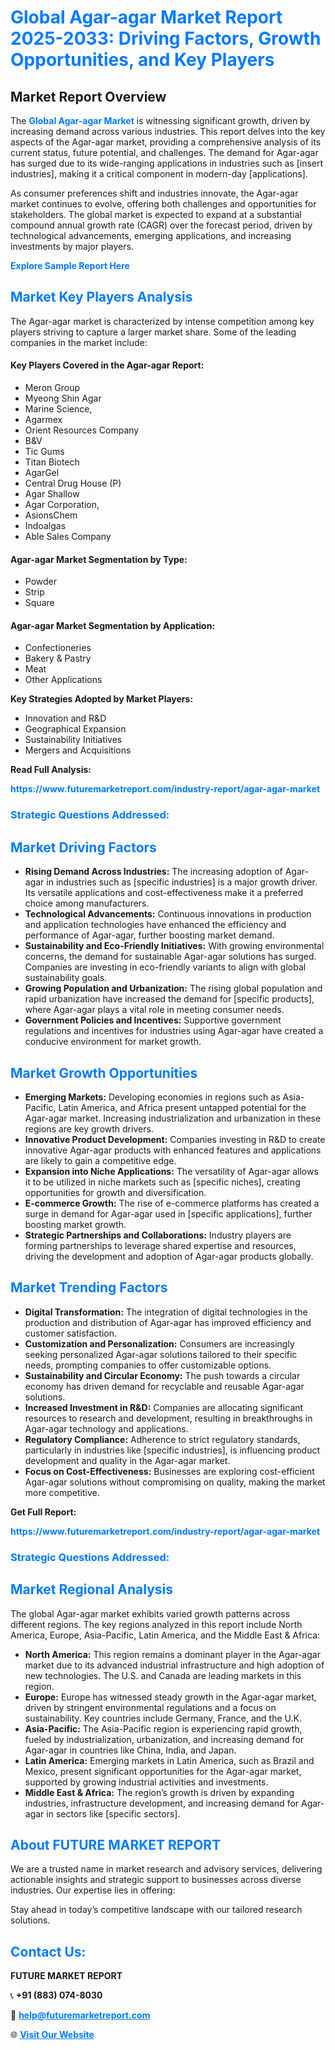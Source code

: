 <h1 style="color: #007BFF;">Global Agar-agar Market Report 2025-2033: Driving Factors, Growth Opportunities, and Key Players</h1>

<section id="overview">
<h2>Market Report Overview</h2>
<p>The <a href="https://www.futuremarketreport.com/industry-report/agar-agar-market" style="color: #007BFF; text-decoration: none;"><strong>Global Agar-agar Market</strong></a> is witnessing significant growth, driven by increasing demand across various industries. This report delves into the key aspects of the Agar-agar market, providing a comprehensive analysis of its current status, future potential, and challenges. The demand for Agar-agar has surged due to its wide-ranging applications in industries such as [insert industries], making it a critical component in modern-day [applications].</p>
<p>As consumer preferences shift and industries innovate, the Agar-agar market continues to evolve, offering both challenges and opportunities for stakeholders. The global market is expected to expand at a substantial compound annual growth rate (CAGR) over the forecast period, driven by technological advancements, emerging applications, and increasing investments by major players.</p>
</section>

<section id="overview">
<p><a href="https://www.futuremarketreport.com/request-sample/reportId=63110" style="color: #007BFF; text-decoration: none;"><strong>Explore Sample Report Here</strong></a></p>
</section>

<section id="key-players">
<h2 style="color: #007BFF;">Market Key Players Analysis</h2>
<p>The Agar-agar market is characterized by intense competition among key players striving to capture a larger market share. Some of the leading companies in the market include:</p>
<h4>Key Players Covered in the Agar-agar Report:</h4>
<ul><li>Meron Group</li><li>Myeong Shin Agar</li><li>Marine Science,</li><li>Agarmex</li><li>Orient Resources Company</li><li>B&amp;V</li><li>Tic Gums</li><li>Titan Biotech</li><li>AgarGel</li><li>Central Drug House (P)</li><li>Agar Shallow</li><li>Agar Corporation,</li><li>AsionsChem</li><li>Indoalgas</li><li>Able Sales Company</li></ul>
<h4>Agar-agar Market Segmentation by Type:</h4>
<ul><li>Powder</li><li>Strip</li><li>Square</li></ul>

<h4>Agar-agar Market Segmentation by Application:</h4>
<ul><li>Confectioneries</li><li>Bakery &amp; Pastry</li><li>Meat</li><li>Other Applications</li></ul>
<p><strong>Key Strategies Adopted by Market Players:</strong></p>
<ul>
<li>Innovation and R&D</li>
<li>Geographical Expansion</li>
<li>Sustainability Initiatives</li>
<li>Mergers and Acquisitions</li>
</ul>
</section>

<section>
<p><strong>Read Full Analysis: </strong></p><a href="https://www.futuremarketreport.com/industry-report/agar-agar-market" style="color: #007BFF; text-decoration: none;"><strong>https://www.futuremarketreport.com/industry-report/agar-agar-market</strong></a>
<h3 style="color: #007BFF;">Strategic Questions Addressed:</h3>
</section>

<section id="driving-factors">
<h2 style="color: #007BFF;">Market Driving Factors</h2>
<ul>
<li><strong>Rising Demand Across Industries:</strong> The increasing adoption of Agar-agar in industries such as [specific industries] is a major growth driver. Its versatile applications and cost-effectiveness make it a preferred choice among manufacturers.</li>
<li><strong>Technological Advancements:</strong> Continuous innovations in production and application technologies have enhanced the efficiency and performance of Agar-agar, further boosting market demand.</li>
<li><strong>Sustainability and Eco-Friendly Initiatives:</strong> With growing environmental concerns, the demand for sustainable Agar-agar solutions has surged. Companies are investing in eco-friendly variants to align with global sustainability goals.</li>
<li><strong>Growing Population and Urbanization:</strong> The rising global population and rapid urbanization have increased the demand for [specific products], where Agar-agar plays a vital role in meeting consumer needs.</li>
<li><strong>Government Policies and Incentives:</strong> Supportive government regulations and incentives for industries using Agar-agar have created a conducive environment for market growth.</li>
</ul>
</section>

<section id="growth-opportunities">
<h2 style="color: #007BFF;">Market Growth Opportunities</h2>
<ul>
<li><strong>Emerging Markets:</strong> Developing economies in regions such as Asia-Pacific, Latin America, and Africa present untapped potential for the Agar-agar market. Increasing industrialization and urbanization in these regions are key growth drivers.</li>
<li><strong>Innovative Product Development:</strong> Companies investing in R&D to create innovative Agar-agar products with enhanced features and applications are likely to gain a competitive edge.</li>
<li><strong>Expansion into Niche Applications:</strong> The versatility of Agar-agar allows it to be utilized in niche markets such as [specific niches], creating opportunities for growth and diversification.</li>
<li><strong>E-commerce Growth:</strong> The rise of e-commerce platforms has created a surge in demand for Agar-agar used in [specific applications], further boosting market growth.</li>
<li><strong>Strategic Partnerships and Collaborations:</strong> Industry players are forming partnerships to leverage shared expertise and resources, driving the development and adoption of Agar-agar products globally.</li>
</ul>
</section>

<section id="trending-factors">
<h2 style="color: #007BFF;">Market Trending Factors</h2>
<ul>
<li><strong>Digital Transformation:</strong> The integration of digital technologies in the production and distribution of Agar-agar has improved efficiency and customer satisfaction.</li>
<li><strong>Customization and Personalization:</strong> Consumers are increasingly seeking personalized Agar-agar solutions tailored to their specific needs, prompting companies to offer customizable options.</li>
<li><strong>Sustainability and Circular Economy:</strong> The push towards a circular economy has driven demand for recyclable and reusable Agar-agar solutions.</li>
<li><strong>Increased Investment in R&D:</strong> Companies are allocating significant resources to research and development, resulting in breakthroughs in Agar-agar technology and applications.</li>
<li><strong>Regulatory Compliance:</strong> Adherence to strict regulatory standards, particularly in industries like [specific industries], is influencing product development and quality in the Agar-agar market.</li>
<li><strong>Focus on Cost-Effectiveness:</strong> Businesses are exploring cost-efficient Agar-agar solutions without compromising on quality, making the market more competitive.</li>
</ul>
</section>

<section>
<p><strong>Get Full Report: </strong></p><a href="https://www.futuremarketreport.com/industry-report/agar-agar-market" style="color: #007BFF; text-decoration: none;"><strong>https://www.futuremarketreport.com/industry-report/agar-agar-market</strong></a>
<h3 style="color: #007BFF;">Strategic Questions Addressed:</h3>
</section>


<section id="regional-analysis">
<h2 style="color: #007BFF;">Market Regional Analysis</h2>
<p>The global Agar-agar market exhibits varied growth patterns across different regions. The key regions analyzed in this report include North America, Europe, Asia-Pacific, Latin America, and the Middle East & Africa:</p>
<ul>
<li><strong>North America:</strong> This region remains a dominant player in the Agar-agar market due to its advanced industrial infrastructure and high adoption of new technologies. The U.S. and Canada are leading markets in this region.</li>
<li><strong>Europe:</strong> Europe has witnessed steady growth in the Agar-agar market, driven by stringent environmental regulations and a focus on sustainability. Key countries include Germany, France, and the U.K.</li>
<li><strong>Asia-Pacific:</strong> The Asia-Pacific region is experiencing rapid growth, fueled by industrialization, urbanization, and increasing demand for Agar-agar in countries like China, India, and Japan.</li>
<li><strong>Latin America:</strong> Emerging markets in Latin America, such as Brazil and Mexico, present significant opportunities for the Agar-agar market, supported by growing industrial activities and investments.</li>
<li><strong>Middle East & Africa:</strong> The region’s growth is driven by expanding industries, infrastructure development, and increasing demand for Agar-agar in sectors like [specific sectors].</li>
</ul>
</section>

<footer>
<h2 style="color: #007BFF;">About FUTURE MARKET REPORT</h2>
<p>We are a trusted name in market research and advisory services, delivering actionable insights and strategic support to businesses across diverse industries. Our expertise lies in offering:</p>

<p>Stay ahead in today’s competitive landscape with our tailored research solutions.</p>

<h2 style="color: #007BFF;">Contact Us:</h2>
<p><strong>FUTURE MARKET REPORT</strong></p>
<p>📞 <strong>+91 (883) 074-8030</strong></p>
<p>📧 <strong><a href="mailto:help@futuremarketreport.com" style="color: #007BFF;">help@futuremarketreport.com</a></strong></p>
<p>🌐 <strong><a href="https://www.futuremarketreport.com/" style="color: #007BFF;">Visit Our Website</a></strong></p>
</footer>